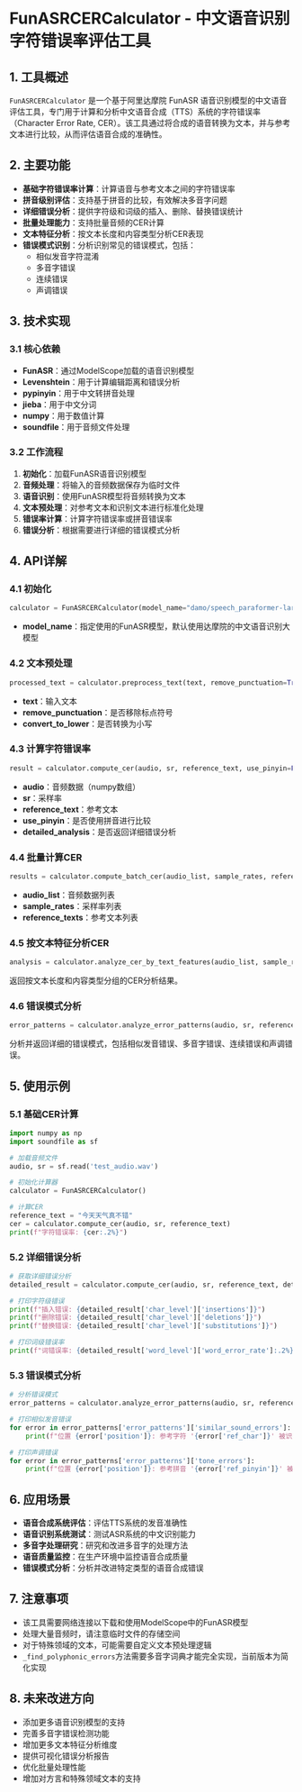 # FunASRCERCalculator - 中文语音识别字符错误率评估工具

## 1. 工具概述

`FunASRCERCalculator` 是一个基于阿里达摩院 FunASR 语音识别模型的中文语音评估工具，专门用于计算和分析中文语音合成（TTS）系统的字符错误率（Character Error Rate, CER）。该工具通过将合成的语音转换为文本，并与参考文本进行比较，从而评估语音合成的准确性。

## 2. 主要功能

- **基础字符错误率计算**：计算语音与参考文本之间的字符错误率
- **拼音级别评估**：支持基于拼音的比较，有效解决多音字问题
- **详细错误分析**：提供字符级和词级的插入、删除、替换错误统计
- **批量处理能力**：支持批量音频的CER计算
- **文本特征分析**：按文本长度和内容类型分析CER表现
- **错误模式识别**：分析识别常见的错误模式，包括：
  - 相似发音字符混淆
  - 多音字错误
  - 连续错误
  - 声调错误

## 3. 技术实现

### 3.1 核心依赖

- **FunASR**：通过ModelScope加载的语音识别模型
- **Levenshtein**：用于计算编辑距离和错误分析
- **pypinyin**：用于中文转拼音处理
- **jieba**：用于中文分词
- **numpy**：用于数值计算
- **soundfile**：用于音频文件处理

### 3.2 工作流程

1. **初始化**：加载FunASR语音识别模型
2. **音频处理**：将输入的音频数据保存为临时文件
3. **语音识别**：使用FunASR模型将音频转换为文本
4. **文本预处理**：对参考文本和识别文本进行标准化处理
5. **错误率计算**：计算字符错误率或拼音错误率
6. **错误分析**：根据需要进行详细的错误模式分析

## 4. API详解

### 4.1 初始化

```python
calculator = FunASRCERCalculator(model_name="damo/speech_paraformer-large_asr_nat-zh-cn")
```

- **model_name**：指定使用的FunASR模型，默认使用达摩院的中文语音识别大模型

### 4.2 文本预处理

```python
processed_text = calculator.preprocess_text(text, remove_punctuation=True, convert_to_lower=True)
```

- **text**：输入文本
- **remove_punctuation**：是否移除标点符号
- **convert_to_lower**：是否转换为小写

### 4.3 计算字符错误率

```python
result = calculator.compute_cer(audio, sr, reference_text, use_pinyin=False, detailed_analysis=False)
```

- **audio**：音频数据（numpy数组）
- **sr**：采样率
- **reference_text**：参考文本
- **use_pinyin**：是否使用拼音进行比较
- **detailed_analysis**：是否返回详细错误分析

### 4.4 批量计算CER

```python
results = calculator.compute_batch_cer(audio_list, sample_rates, reference_texts)
```

- **audio_list**：音频数据列表
- **sample_rates**：采样率列表
- **reference_texts**：参考文本列表

### 4.5 按文本特征分析CER

```python
analysis = calculator.analyze_cer_by_text_features(audio_list, sample_rates, reference_texts)
```

返回按文本长度和内容类型分组的CER分析结果。

### 4.6 错误模式分析

```python
error_patterns = calculator.analyze_error_patterns(audio, sr, reference_text)
```

分析并返回详细的错误模式，包括相似发音错误、多音字错误、连续错误和声调错误。

## 5. 使用示例

### 5.1 基础CER计算

```python
import numpy as np
import soundfile as sf

# 加载音频文件
audio, sr = sf.read('test_audio.wav')

# 初始化计算器
calculator = FunASRCERCalculator()

# 计算CER
reference_text = "今天天气真不错"
cer = calculator.compute_cer(audio, sr, reference_text)
print(f"字符错误率: {cer:.2%}")
```

### 5.2 详细错误分析

```python
# 获取详细错误分析
detailed_result = calculator.compute_cer(audio, sr, reference_text, detailed_analysis=True)

# 打印字符级错误
print(f"插入错误: {detailed_result['char_level']['insertions']}")
print(f"删除错误: {detailed_result['char_level']['deletions']}")
print(f"替换错误: {detailed_result['char_level']['substitutions']}")

# 打印词级错误率
print(f"词错误率: {detailed_result['word_level']['word_error_rate']:.2%}")
```

### 5.3 错误模式分析

```python
# 分析错误模式
error_patterns = calculator.analyze_error_patterns(audio, sr, reference_text)

# 打印相似发音错误
for error in error_patterns['error_patterns']['similar_sound_errors']:
    print(f"位置 {error['position']}: 参考字符 '{error['ref_char']}' 被识别为 '{error['hyp_char']}', 拼音: {error['pinyin']}")

# 打印声调错误
for error in error_patterns['error_patterns']['tone_errors']:
    print(f"位置 {error['position']}: 参考拼音 '{error['ref_pinyin']}' 被识别为 '{error['hyp_pinyin']}'")
```

## 6. 应用场景

- **语音合成系统评估**：评估TTS系统的发音准确性
- **语音识别系统测试**：测试ASR系统的中文识别能力
- **多音字处理研究**：研究和改进多音字的处理方法
- **语音质量监控**：在生产环境中监控语音合成质量
- **错误模式分析**：分析并改进特定类型的语音合成错误

## 7. 注意事项

- 该工具需要网络连接以下载和使用ModelScope中的FunASR模型
- 处理大量音频时，请注意临时文件的存储空间
- 对于特殊领域的文本，可能需要自定义文本预处理逻辑
- `_find_polyphonic_errors`方法需要多音字词典才能完全实现，当前版本为简化实现

## 8. 未来改进方向

- 添加更多语音识别模型的支持
- 完善多音字错误检测功能
- 增加更多文本特征分析维度
- 提供可视化错误分析报告
- 优化批量处理性能
- 增加对方言和特殊领域文本的支持
